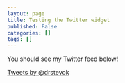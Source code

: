 ```yaml
---
layout: page
title: Testing the Twitter widget
published: False
categories: []
tags: []
---
```


You should see my Twitter feed below!

<a class="twitter-timeline" href="https://twitter.com/drstevok" data-widget-id="537632855606951936">Tweets by @drstevok</a>
<script>!function(d,s,id){var js,fjs=d.getElementsByTagName(s)[0],p=/^http:/.test(d.location)?'http':'https';if(!d.getElementById(id)){js=d.createElement(s);js.id=id;js.src=p+"://platform.twitter.com/widgets.js";fjs.parentNode.insertBefore(js,fjs);}}(document,"script","twitter-wjs");</script>

